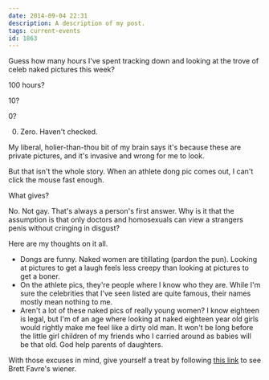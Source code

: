 ```yaml
---
date: 2014-09-04 22:31
description: A description of my post.
tags: current-events
id: 1863
---
```

Guess how many hours I've spent tracking down and looking at the trove of celeb naked pictures this week?

100 hours?

10?

0?
<!--more-->


0.  Zero.  Haven't checked.

My liberal, holier-than-thou bit of my brain says it's because these are private pictures, and it's invasive and wrong for me to look.

But that isn't the whole story.  When an athlete dong pic comes out, I can't click the mouse fast enough.

What gives?  

No.  Not gay.  That's always a person's first answer.  Why is it that the assumption is that only doctors and homosexuals can view a strangers penis without cringing in disgust?

Here are my thoughts on it all.

<ul><li>Dongs are funny.  Naked women are titillating (pardon the pun).  Looking at pictures to get a laugh feels less creepy than looking at pictures to get a boner.</li><li>On the athlete pics, they're people where I know who they are.  While I'm sure the celebrities that I've seen listed are quite famous, their names mostly mean nothing to me.</li><li>Aren't a lot of these naked pics of really young women?  I know eighteen is legal, but I'm of an age where looking at naked eighteen year old girls would rightly make me feel like a dirty old man.  It won't be long before the little girl children of my friends who I carried around as babies will be that old.  God help parents of daughters.</li></ul>

With those excuses in mind, give yourself a treat by following <a href="http://deadspin.com/brett-favres-cellphone-seduction-of-jenn-sterger-upda-5658206">this link</a> to see Brett Favre's wiener.